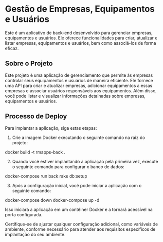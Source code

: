 # Gestão de Empresas, Equipamentos e Usuários

Este é um aplicativo de back-end desenvolvido para gerenciar empresas, equipamentos e usuários. Ele oferece funcionalidades para criar, atualizar e listar empresas, equipamentos e usuários, bem como associá-los de forma eficaz.

## Sobre o Projeto

Este projeto é uma aplicação de gerenciamento que permite às empresas controlar seus equipamentos e usuários de maneira eficiente. Ele fornece uma API para criar e atualizar empresas, adicionar equipamentos a essas empresas e associar usuários responsáveis aos equipamentos. Além disso, você pode listar e visualizar informações detalhadas sobre empresas, equipamentos e usuários.

## Processo de Deploy

Para implantar a aplicação, siga estas etapas:

1. Crie a imagem Docker executando o seguinte comando na raiz do projeto:

docker build -t rmapps-back .


2. Quando você estiver implantando a aplicação pela primeira vez, execute o seguinte comando para configurar o banco de dados:

docker-compose run back rake db:setup


3. Após a configuração inicial, você pode iniciar a aplicação com o seguinte comando:

docker-compose down
docker-compose up -d


Isso iniciará a aplicação em um contêiner Docker e a tornará acessível na porta configurada.

Certifique-se de ajustar qualquer configuração adicional, como variáveis de ambiente, conforme necessário para atender aos requisitos específicos de implantação do seu ambiente.
